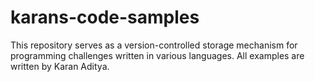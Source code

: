 # karans-code-samples
This repository serves as a version-controlled storage mechanism for programming
challenges written in various languages. All examples are written by Karan Aditya. 
